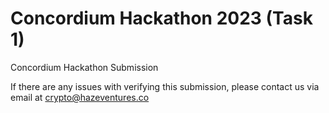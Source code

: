 # Concordium Hackathon 2023 (Task 1)
Concordium Hackathon Submission

If there are any issues with verifying this submission, please contact us via email at crypto@hazeventures.co
